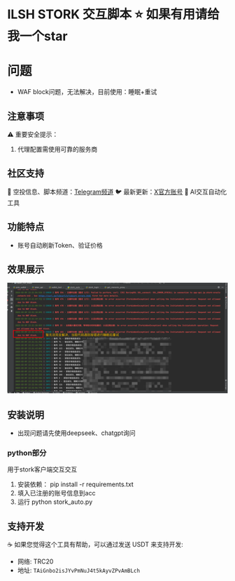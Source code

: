 # ILSH STORK 交互脚本  ⭐ 如果有用请给我一个star


# 问题
* WAF block问题，无法解决，目前使用：睡眠+重试


## 注意事项

⚠️ 重要安全提示：

1. 代理配置需使用可靠的服务商

## 社区支持

💬 空投信息、脚本频道：[Telegram频道](https://t.me/ilsh_auto)
🐦 最新更新：[X官方账号](https://x.com/hashlmBrian)
🚀 AI交互自动化工具



## 功能特点
- 账号自动刷新Token、验证价格

## 效果展示

![img.png](img.png)

## 安装说明
* 出现问题请先使用deepseek、chatgpt询问

### python部分

用于stork客户端交互交互

1. 安装依赖：
   pip install -r requirements.txt
2. 填入已注册的账号信息到acc
3. 运行 python stork_auto.py


## 支持开发

☕ 如果您觉得这个工具有帮助，可以通过发送 USDT 来支持开发:

- 网络: TRC20
- 地址: `TAiGnbo2isJYvPmNuJ4t5kAyvZPvAmBLch`
